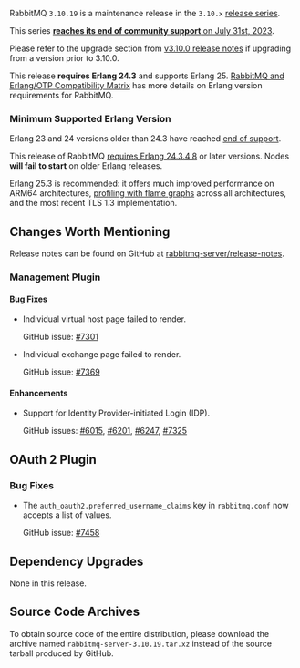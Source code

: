 RabbitMQ `3.10.19` is a maintenance release in the `3.10.x` [release series](https://www.rabbitmq.com/versions.html).

This series [**reaches its end of community support** on July 31st, 2023](https://rabbitmq.com/versions.html).

Please refer to the upgrade section from [v3.10.0 release notes](https://github.com/rabbitmq/rabbitmq-server/releases/tag/v3.10.0)
if upgrading from a version prior to 3.10.0.

This release **requires Erlang 24.3** and supports Erlang 25.
[RabbitMQ and Erlang/OTP Compatibility Matrix](https://www.rabbitmq.com/which-erlang.html) has more details on
Erlang version requirements for RabbitMQ.


### Minimum Supported Erlang Version

Erlang 23 and 24 versions older than 24.3 have reached [end of support](https://www.rabbitmq.com/which-erlang.html).

This release of RabbitMQ [requires Erlang 24.3.4.8](https://github.com/rabbitmq/rabbitmq-packaging/pull/35)
or later versions. Nodes **will fail to start** on older Erlang releases.

Erlang 25.3 is recommended: it offers much improved performance on ARM64 architectures, [profiling with flame graphs](https://blog.rabbitmq.com/posts/2022/05/flame-graphs/)
across all architectures, and the most recent TLS 1.3 implementation.


## Changes Worth Mentioning

Release notes can be found on GitHub at [rabbitmq-server/release-notes](https://github.com/rabbitmq/rabbitmq-server/tree/v3.10.x/release-notes).


### Management Plugin

#### Bug Fixes

 * Individual virtual host page failed to render.

   GitHub issue: [#7301](https://github.com/rabbitmq/rabbitmq-server/issues/7301)

 * Individual exchange page failed to render.

   GitHub issue: [#7369](https://github.com/rabbitmq/rabbitmq-server/issues/7369)

#### Enhancements

 * Support for Identity Provider-initiated Login (IDP).

   GitHub issues: [#6015](https://github.com/rabbitmq/rabbitmq-server/pull/6015), [#6201](https://github.com/rabbitmq/rabbitmq-server/pull/6201),
   [#6247](https://github.com/rabbitmq/rabbitmq-server/pull/6247), [#7325](https://github.com/rabbitmq/rabbitmq-server/pull/7325)

## OAuth 2 Plugin

### Bug Fixes

 * The `auth_oauth2.preferred_username_claims` key in `rabbitmq.conf` now accepts a list of values.

   GitHub issue: [#7458](https://github.com/rabbitmq/rabbitmq-server/pull/7458)

## Dependency Upgrades

None in this release.


## Source Code Archives

To obtain source code of the entire distribution, please download the archive named `rabbitmq-server-3.10.19.tar.xz`
instead of the source tarball produced by GitHub.
